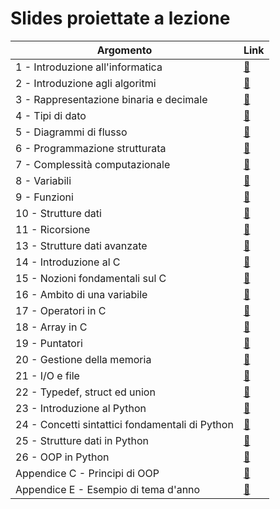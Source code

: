 # Slides proiettate a lezione

| Argomento | Link |
| --------- | ---- |
| 1 - Introduzione all'informatica | [:link:](./01_introduction.pdf) |
| 2 - Introduzione agli algoritmi | [:link:](./02_algorithms.pdf) |
| 3 - Rappresentazione binaria e decimale | [:link:](./03_dec_bin.pdf) |
| 4 - Tipi di dato | [:link:](./04_data_type.pdf) |
| 5 - Diagrammi di flusso | [:link:](./05_flow_chart.pdf) |
| 6 - Programmazione strutturata | [:link:](./06_structured.pdf) |
| 7 - Complessità computazionale | [:link:](./07_complexity.pdf) |
| 8 - Variabili | [:link:](./08_variables.pdf) |
| 9 - Funzioni | [:link:](./09_functions.pdf) |
| 10 - Strutture dati | [:link:](./10_data_structures.pdf) |
| 11 - Ricorsione | [:link:](./11_recursion.pdf) |
| 13 - Strutture dati avanzate | [:link:](./13_adv_data_structures.pdf) |
| 14 - Introduzione al C | [:link:](./14_intro.pdf) |
| 15 - Nozioni fondamentali sul C | [:link:](./15_fundamentals.pdf) |
| 16 - Ambito di una variabile | [:link:](./16_scope.pdf) |
| 17 - Operatori in C | [:link:](./17_operators.pdf) |
| 18 - Array in C | [:link:](./18_arrays.pdf) |
| 19 - Puntatori | [:link:](./19_pointers.pdf) |
| 20 - Gestione della memoria | [:link:](./20_memory.pdf) |
| 21 - I/O e file | [:link:](./21_io_files.pdf) |
| 22 - Typedef, struct ed union | [:link:](./22_typedef.pdf) |
| 23 - Introduzione al Python | [:link:](./23_intro.pdf) |
| 24 - Concetti sintattici fondamentali di Python | [:link:](./24_syntax.pdf) |
| 25 - Strutture dati in Python | [:link:](./25_data_structures.pdf) |
| 26 - OOP in Python | [:link:](./26_classes.pdf) |
| Appendice C - Principi di OOP | [:link:](./c_oop.pdf) |
| Appendice E - Esempio di tema d'anno | [:link:](./e_sample.pdf) |
